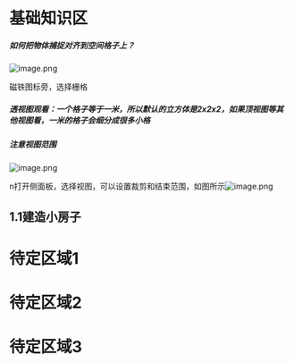 # 基础知识区

##### **如何把物体捕捉对齐到空间格子上？**

![image.png](https://cdn.jsdelivr.net/gh/ymingZ/note-gen-image-sync@main/2025-05/ed1c4223-f1a7-4359-a699-47065540a1d8.png)

磁铁图标旁，选择栅格

##### **透视图观看：一个格子等于一米，所以默认的立方体是2x2x2，如果顶视图等其他视图看，一米的格子会细分成很多小格**

##### 注意视图范围

![image.png](https://cdn.jsdelivr.net/gh/ymingZ/note-gen-image-sync@main/2025-05/undefined)

n打开侧面板，选择视图，可以设置裁剪和结束范围，如图所示![image.png](https://cdn.jsdelivr.net/gh/ymingZ/note-gen-image-sync@main/2025-05/undefined)

## 1.1建造小房子


# 待定区域1

# 待定区域2

# 待定区域3
